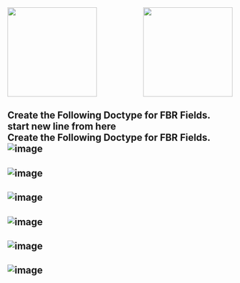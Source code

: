 <img src="https://github.com/user-attachments/assets/d23aa314-1b8b-4a67-a518-d3bde2aca452" width="200" align="left"/>
<img src="https://github.com/user-attachments/assets/40c6f01b-d18d-4178-b507-cda0a9280e8f" width="200" align="right"/>
<br clear="both"/>

**Create the Following Doctype for FBR Fields.**   
 start new line from here  
**Create the Following Doctype for FBR Fields.**    
![image](https://github.com/user-attachments/assets/35bca23b-aa26-4d69-b440-ab0d44eea823)
-----------------------------------------------------------------------------------------
![image](https://github.com/user-attachments/assets/dd6200f6-e840-4a8c-9dcd-d61e330d0c67)
-----------------------------------------------------------------------------------------
![image](https://github.com/user-attachments/assets/6562eaee-0355-469c-b54e-0027fe0abd95)
----------------------------------------------------------------------------------------
![image](https://github.com/user-attachments/assets/6c04ecf3-d58e-4b90-ab7e-24fa74368f11)
-----------------------------
![image](https://github.com/user-attachments/assets/b0a18be3-3b65-4888-83cc-c159210708a9)
-----------------------------
![image](https://github.com/user-attachments/assets/cb74614a-895a-4104-9a9c-6f3a2b28babc)
----------------------------





